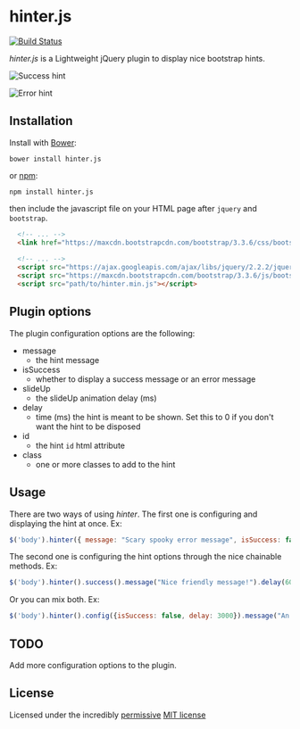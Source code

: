# hinter.js

[![Build Status](https://travis-ci.org/skiptirengu/hinter.js.svg?branch=master)](https://travis-ci.org/skiptirengu/hinter.js)

*hinter.js* is a Lightweight jQuery plugin to display nice bootstrap hints.

![Success hint](https://cloud.githubusercontent.com/assets/5993725/22767505/b8f1cefc-ee62-11e6-95b5-873ad6ea0d40.png)

![Error hint](https://cloud.githubusercontent.com/assets/5993725/22767499/b39abde2-ee62-11e6-80c9-6496b8aedae7.png)

## Installation

Install with [Bower](http://bower.io):

``` bower install hinter.js ```

or [npm](https://www.npmjs.com):

``` npm install hinter.js ```

then include the javascript file on your HTML page after `jquery` and `bootstrap`.

```html
  <!-- ... -->
  <link href="https://maxcdn.bootstrapcdn.com/bootstrap/3.3.6/css/bootstrap.min.css" rel="stylesheet">
  
  <!-- ... -->
  <script src="https://ajax.googleapis.com/ajax/libs/jquery/2.2.2/jquery.min.js"></script>
  <script src="https://maxcdn.bootstrapcdn.com/bootstrap/3.3.6/js/bootstrap.min.js"></script>
  <script src="path/to/hinter.min.js"></script>
```

## Plugin options

The plugin configuration options are the following:

+ message 
  + the hint message
+ isSuccess
  + whether to display a success message or an error message
+ slideUp
  + the slideUp animation delay (ms)
+ delay
  + time (ms) the hint is meant to be shown. Set this to 0 if you don't want the hint to be disposed
+ id
  + the hint `id` html attribute
+ class
  + one or more classes to add to the hint
  
## Usage

There are two ways of using *hinter*. The first one is configuring and displaying the hint at once. Ex:

```js
$('body').hinter({ message: "Scary spooky error message", isSuccess: false, id: "hinter-2-spooky" });
```

The second one is configuring the hint options through the nice chainable methods. Ex:

```js
$('body').hinter().success().message("Nice friendly message!").delay(6000).show();
```

Or you can mix both. Ex:

```js
$('body').hinter().config({isSuccess: false, delay: 3000}).message("An error has ocurred =[").show();
```

## TODO

Add more configuration options to the plugin.

## License

Licensed under the incredibly [permissive](http://en.wikipedia.org/wiki/Permissive_free_software_licence) [MIT license](http://creativecommons.org/licenses/MIT/)
